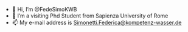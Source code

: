- 👋 Hi, I’m @FedeSimoKWB
- 🌱 I’m a visiting Phd Student from Sapienza University of Rome
- 📫 My e-mail address is Simonetti.Federica@kompetenz-wasser.de


<!---
FedeSimoKWB/FedeSimoKWB is a ✨ special ✨ repository because its `README.md` (this file) appears on your GitHub profile.
You can click the Preview link to take a look at your changes.
--->
